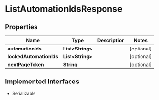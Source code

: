 

# ListAutomationIdsResponse


## Properties

| Name | Type | Description | Notes |
|------------ | ------------- | ------------- | -------------|
|**automationIds** | **List&lt;String&gt;** |  |  [optional] |
|**lockedAutomationIds** | **List&lt;String&gt;** |  |  [optional] |
|**nextPageToken** | **String** |  |  [optional] |


## Implemented Interfaces

* Serializable

